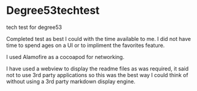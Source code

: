 # Degree53techtest
tech test for degree53

Completed test as best I could with the time available to me. I did not have time to spend ages on a UI or to impliment the favorites feature.

I used Alamofire as a cocoapod for networking.

I have used a webview to display the readme files as was required, it said not to use 3rd party applications so this was the best way I could think of without using a 3rd party markdown display engine.
